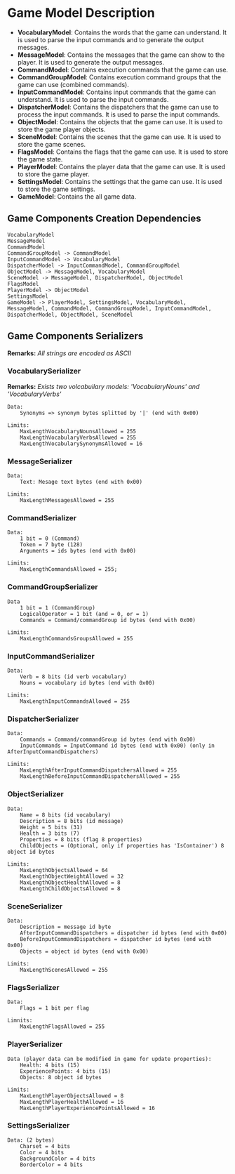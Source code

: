 # Game Model Description

- **VocabularyModel**: Contains the words that the game can understand. It is used to parse the input commands and to generate the output messages.
- **MessageModel**: Contains the messages that the game can show to the player. It is used to generate the output messages.
- **CommandModel**: Contains execution commands that the game can use.
- **CommandGroupModel**: Contains execution command groups that the game can use (combined commands).
- **InputCommandModel**: Contains input commands that the game can understand. It is used to parse the input commands.
- **DispatcherModel**: Contains the dispatchers that the game can use to process the input commands. It is used to parse the input commands.
- **ObjectModel**: Contains the objects that the game can use. It is used to store the game player objects.
- **SceneModel**: Contains the scenes that the game can use. It is used to store the game scenes.
- **FlagsModel**: Contains the flags that the game can use. It is used to store the game state.
- **PlayerModel**: Contains the player data that the game can use. It is used to store the game player.
- **SettingsModel**: Contains the settings that the game can use. It is used to store the game settings.
- **GameModel**: Contains the all game data.

## Game Components Creation Dependencies

    VocabularyModel
    MessageModel
    CommandModel
    CommandGroupModel -> CommandModel
    InputCommandModel -> VocabularyModel
    DispatcherModel -> InputCommandModel, CommandGroupModel
    ObjectModel -> MessageModel, VocabularyModel
    SceneModel -> MessageModel, DispatcherModel, ObjectModel
    FlagsModel
    PlayerModel -> ObjectModel
    SettingsModel
    GameModel -> PlayerModel, SettingsModel, VocabularyModel, MessageModel, CommandModel, CommandGroupModel, InputCommandModel, DispatcherModel, ObjectModel, SceneModel

## Game Components Serializers

**Remarks:** *All strings are encoded as ASCII*

### VocabularySerializer

**Remarks:** *Exists two volcabuilary models: 'VocabularyNouns' and 'VocabularyVerbs'*

    Data:
        Synonyms => synonym bytes splitted by '|' (end with 0x00)

    Limits:
        MaxLengthVocabularyNounsAllowed = 255
        MaxLengthVocabularyVerbsAllowed = 255
        MaxLengthVocabularySynonymsAllowed = 16

### MessageSerializer

    Data:
        Text: Mesage text bytes (end with 0x00)

    Limits:
        MaxLengthMessagesAllowed = 255

### CommandSerializer

    Data:
        1 bit = 0 (Command)
        Token = 7 byte (128)
        Arguments = ids bytes (end with 0x00)

    Limits:
        MaxLengthCommandsAllowed = 255;

### CommandGroupSerializer

    Data
        1 bit = 1 (CommandGroup)
        LogicalOperator = 1 bit (and = 0, or = 1)
        Commands = Command/commandGroup id bytes (end with 0x00)

    Limits:
        MaxLengthCommandsGroupsAllowed = 255

### InputCommandSerializer

    Data:
        Verb = 8 bits (id verb vocabulary)
        Nouns = vocabulary id bytes (end with 0x00)

    Limits:
        MaxLengthInputCommandsAllowed = 255

### DispatcherSerializer

    Data:
        Commands = Command/commandGroup id bytes (end with 0x00)
        InputCommands = InputCommand id bytes (end with 0x00) (only in AfterInputCommandDispatchers)

    Limits:
        MaxLengthAfterInputCommandDispatchersAllowed = 255
        MaxLengthBeforeInputCommandDispatchersAllowed = 255

### ObjectSerializer

    Data:
        Name = 8 bits (id vocabulary)
        Description = 8 bits (id message)
        Weight = 5 bits (31)
        Health = 3 bits (7)
        Properties = 8 bits (flag 8 properties)
        ChildObjects = (Optional, only if properties has 'IsContainer') 8 object id bytes

    Limits:
        MaxLengthObjectsAllowed = 64
        MaxLengthObjectWeightAllowed = 32
        MaxLengthObjectHealthAllowed = 8
        MaxLengthChildObjectsAllowed = 8

### SceneSerializer

    Data:
        Description = message id byte
        AfterInputCommandDispatchers = dispatcher id bytes (end with 0x00)
        BeforeInputCommandDispatchers = dispatcher id bytes (end with 0x00)
        Objects = object id bytes (end with 0x00)

    Limits:
        MaxLengthScenesAllowed = 255

### FlagsSerializer

    Data:
        Flags = 1 bit per flag
        
    Limnits: 
        MaxLengthFlagsAllowed = 255

### PlayerSerializer

    Data (player data can be modified in game for update properties):
        Health: 4 bits (15)
        ExperiencePoints: 4 bits (15)
        Objects: 8 object id bytes

    Limits:
        MaxLengthPlayerObjectsAllowed = 8
        MaxLengthPlayerHealthAllowed = 16
        MaxLengthPlayerExperiencePointsAllowed = 16

### SettingsSerializer

    Data: (2 bytes)
        Charset = 4 bits
        Color = 4 bits
        BackgroundColor = 4 bits
        BorderColor = 4 bits    
